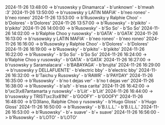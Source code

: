 2024-11-26 13:48:00 -> b'rusowsky y Dinamarca' - b'unknown' - b'mwah :3'
2024-11-26 13:50:00 -> b'rusowsky y LATIN MAFIA' - b'neo roneo' - b'neo roneo'
2024-11-26 13:53:00 -> b'Rusowsky y Ralphie Choo' - b'Dolores' - b'Dolores'
2024-11-26 13:57:00 -> b'Rusowsky' - b'pikito' - b'pikito'
2024-11-26 14:00:00 -> b'Rusowsky' - b'So So' - b'So So'
2024-11-26 14:02:00 -> b'Ralphie Choo y rusowsky' - b'GATA' - b'GATA'
2024-11-26 16:13:00 -> b'rusowsky y LATIN MAFIA' - b'neo roneo' - b'neo roneo'
2024-11-26 16:16:00 -> b'Rusowsky y Ralphie Choo' - b'Dolores' - b'Dolores'
2024-11-26 16:19:00 -> b'Rusowsky' - b'pikito' - b'pikito'
2024-11-26 16:22:00 -> b'Rusowsky' - b'So So' - b'So So'
2024-11-26 16:24:00 -> b'Ralphie Choo y rusowsky' - b'GATA' - b'GATA'
2024-11-26 16:27:00 -> b'rusowsky y Saramalacara' - b'BABAYAGA' - b'brujita'
2024-11-26 16:29:00 -> b'rusowsky y DELLAFUENTE' - b'electric bby' - b'electric bby'
2024-11-26 16:32:00 -> b'Taichu y Rusowsky' - b'RAWR' - b'PAYDAY'
2024-11-26 16:35:00 -> b'Rusowsky' - b'no t dejas ver' - b'no t dejas ver'
2024-11-26 16:38:00 -> b'Rusowsky' - b'a/b' - b'esa carita'
2024-11-26 16:42:00 -> b'\xc3\x87antamarta y rusowsky' - b'Liit' - b'Liit'
2024-11-26 16:44:00 -> b'rusowsky y TRIST\xc3\x81N!' - b'GOOFY' - b'GOOFY'
2024-11-26 16:48:00 -> b'D3llano, Ralphie Choo y rusowsky' - b'Hugo Gloss' - b'Hugo Gloss'
2024-11-26 16:50:00 -> b'Rusowsky' - b'B.I.L.L.' - b'B.I.L.L.'
2024-11-26 16:53:00 -> b'Rusowsky' - b'+ suave' - b'+ suave'
2024-11-26 16:56:00 -> b'Rusowsky' - b'LOTO' - b'LOTO'
